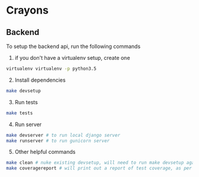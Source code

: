 # Crayons

## Backend
To setup the backend api, run the following commands

1. if you don't have a virtualenv setup, create one
```bash
virtualenv virtualenv -p python3.5
```

2. Install dependencies
```bash
make devsetup
```

3. Run tests
```bash
make tests
```

4. Run server
```bash
make devserver # to run local django server
make runserver # to run gunicorn server
```

5. Other helpful commands
```bash
make clean # nuke existing devsetup, will need to run make devsetup again
make coveragereport # will print out a report of test coverage, as per pytest
```
